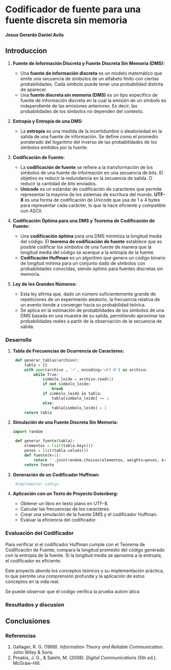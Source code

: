 # Codificador de fuente para una fuente discreta sin memoria
#### Jesus Gerardo Daniel Avila


## Introduccion

1. **Fuente de Información Discreta y Fuente Discreta Sin Memoria (DMS):**
   - Una **fuente de información discreta** es un modelo matemático que emite una secuencia de símbolos de un alfabeto finito con ciertas probabilidades. Cada símbolo puede tener una probabilidad distinta de aparecer.
   - Una **fuente discreta sin memoria (DMS)** es un tipo específico de fuente de información discreta en la cual la emisión de un símbolo es independiente de las emisiones anteriores. Es decir, las probabilidades de los símbolos no dependen del contexto.

2. **Entropía y Entropía de una DMS:**
   - La **entropía** es una medida de la incertidumbre o aleatoriedad en la salida de una fuente de información. Se define como el promedio ponderado del logaritmo del inverso de las probabilidades de los símbolos emitidos por la fuente.

3. **Codificación de Fuente:**
   - La **codificación de fuente** se refiere a la transformación de los símbolos de una fuente de información en una secuencia de bits.
    El objetivo es reducir la redundancia en la secuencia de salida. O reducir la cantidad de bits enviados.
   - **Unicode** es un estándar de codificación de caracteres que permite representar la mayoría de los sistemas de escritura del mundo. **UTF-8** es una forma de codificación de Unicode que usa de 1 a 4 bytes para representar cada carácter, lo que la hace eficiente y compatible con ASCII.

4. **Codificación Óptima para una DMS y Teorema de Codificación de Fuente:**
   - Una **codificación óptima** para una DMS minimiza la longitud media del código. El **teorema de codificación de fuente** establece que es posible codificar los símbolos de una fuente de manera que la longitud media del código se acerque a la entropía de la fuente.
   - **Codificación Huffman** es un algoritmo que genera un código binario de longitud mínima para un conjunto dado de símbolos con probabilidades conocidas, siendo óptimo para fuentes discretas sin memoria.

5. **Ley de los Grandes Números:**
   - Esta ley afirma que, dado un número suficientemente grande de repeticiones de un experimento aleatorio, la frecuencia relativa de un evento tiende a converger hacia su probabilidad teórica.
   - Se aplica en la estimación de probabilidades de los símbolos de una DMS basada en una muestra de su salida, permitiendo aproximar las probabilidades reales a partir de la observación de la secuencia de salida.



### Desarrollo

1. **Tabla de Frecuencias de Ocurrencia de Caracteres:**
   ```python
    def generar_tablas(archivo):
        tabla = {}
        with open(archivo , 'r', encoding='utf-8') as archivo:
            while True:
                simbolo_leido = archivo.read(1)
                if not simbolo_leido:
                    break
                if simbolo_leido in tabla:
                    tabla[simbolo_leido] += 1
                else:
                    tabla[simbolo_leido] = 1
        return tabla
   ```

2. **Simulación de una Fuente Discreta Sin Memoria:**
   ```python
   import random

    def generar_fuente(tabla):
        elementos = list(tabla.keys())
        pesos = list(tabla.values())
        def fuente(k=1):
            return ''.join(random.choices(elementos, weights=pesos, k=k))
        return fuente
   ```

3. **Generación de un Codificador Huffman:**
   ```python
    #Implementar código

   ```

4. **Aplicación con un Texto de Proyecto Gutenberg:**
   - Obtener un libro en texto plano en UTF-8.
   - Calcular las frecuencias de los caracteres.
   - Crear una simulación de la fuente DMS y el codificador Huffman.
   - Evaluar la eficiencia del codificador.

### Evaluación del Codificador
Para verificar si el codificador Huffman cumple con el Teorema de Codificación de Fuente, compara la longitud promedio del código generado con la entropía de la fuente. Si la longitud media se aproxima a la entropía, el codificador es eficiente.

Este proyecto aborda los conceptos teóricos y su implementación práctica, lo que permite una comprensión profunda y la aplicación de estos conceptos en la vida real.

Se puede observar que el codigo verifica la prueba autom´atica


### Resultados y discusion


## Conclusiones 


### Referencias

1. Gallager, R. G. (1968). *Information Theory and Reliable Communication*. John Wiley & Sons.
2. Proakis, J. G., & Salehi, M. (2008). *Digital Communications* (5th ed.). McGraw-Hill.  



